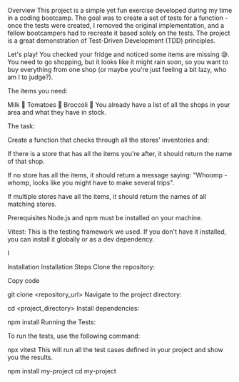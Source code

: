 Overview
This project is a simple yet fun exercise developed during my time in a coding bootcamp. The goal was to create a set of tests for a function - once the tests were created, I removed the original implementation, and a fellow bootcampers had to recreate it based solely on the tests. The project is a great demonstration of Test-Driven Development (TDD) principles.

Let's play!
You checked your fridge and noticed some items are missing 😪. You need to go shopping, but it looks like it might rain soon, so you want to buy everything from one shop (or maybe you're just feeling a bit lazy, who am I to judge?).

The items you need:

Milk 🥛
Tomatoes 🍅
Broccoli 🥦
You already have a list of all the shops in your area and what they have in stock.

The task:

Create a function that checks through all the stores' inventories and:

If there is a store that has all the items you're after, it should return the name of that shop.

If no store has all the items, it should return a message saying: "Whoomp - whomp, looks like you might have to make several trips".

If multiple stores have all the items, it should return the names of all matching stores.

Prerequisites
Node.js and npm must be installed on your machine.

Vitest: This is the testing framework we used. If you don't have it installed, you can install it globally or as a dev dependency.

I

Installation
Installation Steps Clone the repository:

Copy code

git clone <repository_url>
Navigate to the project directory:

cd <project_directory>
Install dependencies:

npm install
Running the Tests:

To run the tests, use the following command:

npx vitest
This will run all the test cases defined in your project and show you the results.

  npm install my-project
  cd my-project

